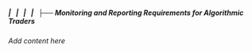 ##### |   |   |   |   ├── Monitoring and Reporting Requirements for Algorithmic Traders

*Add content here*